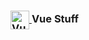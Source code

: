<h3>
    <a href="https://cli.vuejs.org/" target="_blank" rel="noreferrer">
        <img align="center" src="https://upload.wikimedia.org/wikipedia/commons/thumb/9/95/Vue.js_Logo_2.svg/1200px-Vue.js_Logo_2.  svg.png" alt="Vue" height="30" width="30" />
    </a>  
  Vue Stuff
<h3/>
